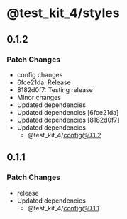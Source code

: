 # @test_kit_4/styles

## 0.1.2

### Patch Changes

-   config changes
-   6fce21da: Release
-   8182d0f7: Testing release
-   Minor changes
-   Updated dependencies
-   Updated dependencies [6fce21da]
-   Updated dependencies [8182d0f7]
-   Updated dependencies
    -   @test_kit_4/config@0.1.2

## 0.1.1

### Patch Changes

-   release
-   Updated dependencies
    -   @test_kit_4/config@0.1.1

